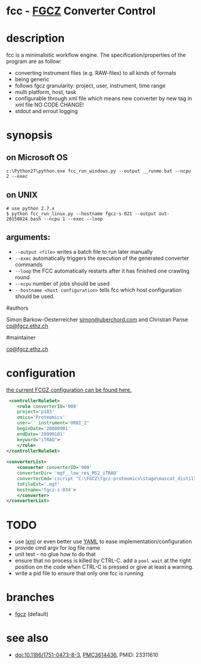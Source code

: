 # fcc - [FGCZ](http://www.fgcz.ethz.ch) Converter Control

# description
fcc is a minimalistic workflow engine.
The specification/properties of the program are as follow:
- converting instrument files (e.g. RAW-files) to all kinds of formats
- being generic
- follows fgcz granularity: project, user, instrument, time range
- multi platform, host, task
- configurable through xml file which means new converter by new tag in xml file NO CODE CHANGE!
- stdout and errout logging

# synopsis
## on Microsoft OS
```
c:\Python27\python.exe fcc_run_windows.py --output __runme.bat --ncpu 2 --exec
```

## on UNIX

```
# use python 2.7.x
$ python fcc_run_linux.py --hostname fgcz-s-021 --output out-20150824.bash --ncpu 1 --exec --loop
```
## arguments:

- `--output <file>` writes a batch file to run later manually
- `--exec` automatically triggers the execution of the generated converter commands
- `--loop` the FCC automatically restarts after it has finished one crawling round
- `--ncpu` number of jobs should be used
- `--hostname <host configuration>` tells fcc which host configuration should be used.

#authors

Simon Barkow-Oesterreicher <simon@uberchord.com> and Christian Panse <cp@fgcz.ethz.ch>
    
#maintainer

<cp@fgcz.ethz.ch>


# configuration

[the current FCGZ configuration can be found here.](http://fgcz-data.uzh.ch/config/fcc_config.xml)

```xml
 <controllerRuleSet>
    <rule converterID='000' 
    project='p103' 
    omics='Proteomics' 
    user='' instrument='ORBI_2' 
    beginDate='20080901' 
    endDate='20990101' 
    keyword="iTRAQ">
    </rule>
</controllerRuleSet>
    
<converterList>
    <converter converterID='000' 
    converterDir= 'mgf__low_res_MS2_iTRAQ' 
    converterCmd='cscript "C:\FGCZ\fgcz-proteomics\stage\mascot_distiller\fgczRaw2Mgf.vbs"'         converterOptions='"C:\FGCZ\fgcz-proteomics\stage\generalRawFileConverterRobot\MascotDistillerOPTs\Orbitrap_low_res_MS2_iTRAQ.opt"' 
    toFileExt='.mgf' 
    hostname='fgcz-s-034'> 
    </converter>
</converterList>
```

# TODO

- use [lxml](http://lxml.de/) or even better use [YAML](http://yaml.org/) to ease implementation/configuration
- provide cmd argv for log file name
- unit test - no glue how to do that 
- ensure that no process is killed by CTRL-C. add a `pool wait` at the right position on the code when CTRL-C is pressed or give at least a warning.
- write a  pid file to ensure that only one fcc is running

# branches
- [fgcz](https://github.com/fgcz/fcc) (default)

# see also 

- [doi:10.1186/1751-0473-8-3](http://www.scfbm.org/content/8/1/3/abstract), [PMC3614436](http://www.ncbi.nlm.nih.gov/pmc/articles/PMC3614436/),
PMID: 23311610


